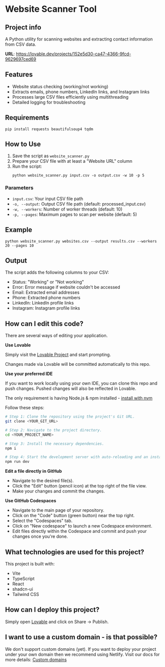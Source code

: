 
# Website Scanner Tool

## Project info

A Python utility for scanning websites and extracting contact information from CSV data.

**URL**: https://lovable.dev/projects/152e5d30-ca47-4366-9fcd-9629697ced69

## Features

- Website status checking (working/not working)
- Extracts emails, phone numbers, LinkedIn links, and Instagram links
- Processes large CSV files efficiently using multithreading
- Detailed logging for troubleshooting

## Requirements

```
pip install requests beautifulsoup4 tqdm
```

## How to Use

1. Save the script as `website_scanner.py`
2. Prepare your CSV file with at least a "Website URL" column
3. Run the script:
   ```
   python website_scanner.py input.csv -o output.csv -w 10 -p 5
   ```

### Parameters

- `input.csv`: Your input CSV file path
- `-o, --output`: Output CSV file path (default: processed_input.csv)
- `-w, --workers`: Number of worker threads (default: 10)
- `-p, --pages`: Maximum pages to scan per website (default: 5)

## Example

```
python website_scanner.py websites.csv --output results.csv --workers 20 --pages 10
```

## Output

The script adds the following columns to your CSV:
- Status: "Working" or "Not working"
- Error: Error message if website couldn't be accessed
- Email: Extracted email addresses
- Phone: Extracted phone numbers
- LinkedIn: LinkedIn profile links
- Instagram: Instagram profile links

## How can I edit this code?

There are several ways of editing your application.

**Use Lovable**

Simply visit the [Lovable Project](https://lovable.dev/projects/152e5d30-ca47-4366-9fcd-9629697ced69) and start prompting.

Changes made via Lovable will be committed automatically to this repo.

**Use your preferred IDE**

If you want to work locally using your own IDE, you can clone this repo and push changes. Pushed changes will also be reflected in Lovable.

The only requirement is having Node.js & npm installed - [install with nvm](https://github.com/nvm-sh/nvm#installing-and-updating)

Follow these steps:

```sh
# Step 1: Clone the repository using the project's Git URL.
git clone <YOUR_GIT_URL>

# Step 2: Navigate to the project directory.
cd <YOUR_PROJECT_NAME>

# Step 3: Install the necessary dependencies.
npm i

# Step 4: Start the development server with auto-reloading and an instant preview.
npm run dev
```

**Edit a file directly in GitHub**

- Navigate to the desired file(s).
- Click the "Edit" button (pencil icon) at the top right of the file view.
- Make your changes and commit the changes.

**Use GitHub Codespaces**

- Navigate to the main page of your repository.
- Click on the "Code" button (green button) near the top right.
- Select the "Codespaces" tab.
- Click on "New codespace" to launch a new Codespace environment.
- Edit files directly within the Codespace and commit and push your changes once you're done.

## What technologies are used for this project?

This project is built with:

- Vite
- TypeScript
- React
- shadcn-ui
- Tailwind CSS

## How can I deploy this project?

Simply open [Lovable](https://lovable.dev/projects/152e5d30-ca47-4366-9fcd-9629697ced69) and click on Share -> Publish.

## I want to use a custom domain - is that possible?

We don't support custom domains (yet). If you want to deploy your project under your own domain then we recommend using Netlify. Visit our docs for more details: [Custom domains](https://docs.lovable.dev/tips-tricks/custom-domain/)
